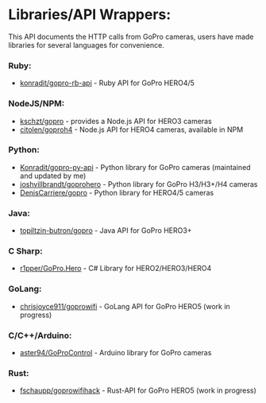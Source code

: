 # Libraries/API Wrappers:

This API documents the HTTP calls from GoPro cameras, users have made libraries for several languages for convenience.

### Ruby:

- [konradit/gopro-rb-api](http://github.com/konradit/gopro-rb-api) - Ruby API for GoPro HERO4/5

### NodeJS/NPM:

- [kschzt/gopro](https://github.com/kschzt/gopro) - provides a Node.js API for HERO3 cameras
- [citolen/goproh4](https://github.com/citolen/goproh4) - Node.js API for HERO4 cameras, available in NPM

### Python:

- [Konradit/gopro-py-api](http://github.com/konradit/gopro-py-api) - Python library for GoPro cameras (maintained and updated by me)
- [joshvillbrandt/goprohero](https://github.com/joshvillbrandt/goprohero) - Python library for GoPro H3/H3+/H4 cameras
- [DenisCarriere/gopro](https://github.com/DenisCarriere/gopro) - Python library for HERO4/5 cameras

### Java:

- [topiltzin-butron/gopro](https://github.com/topiltzin-butron/gopro) - Java API for GoPro HERO3+

### C Sharp:

- [r1pper/GoPro.Hero](http://github.com/r1pper/GoPro.Hero) - C# Library for HERO2/HERO3/HERO4

### GoLang:

- [chrisjoyce911/goprowifi](https://github.com/chrisjoyce911/goprowifi) - GoLang API for GoPro HERO5 (work in progress)

### C/C++/Arduino:

- [aster94/GoProControl](https://github.com/aster94/GoProControl) - Arduino library for GoPro cameras

### Rust:

- [fschaupp/goprowifihack](https://github.com/fschaupp/goprowifihack) - Rust-API for GoPro HERO5 (work in progress)
